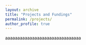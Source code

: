 ```yaml
---
layout: archive
title: "Projects and Fundings"
permalink: /projects/
author_profile: true
---
```


aaaaaaaaaaaaaaaaaaaaaaaaaaaaaaa
